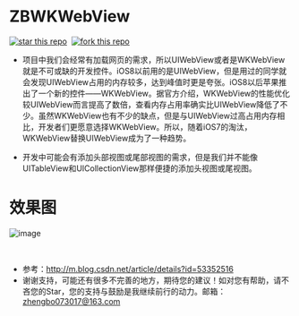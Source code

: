 # ZBWKWebView

[![star this repo](http://githubbadges.com/star.svg?user=AnswerXu&repo=ZBWKWebView&style=flat&color=bbb&background=007ecg)](https://github.com/AnswerXu/ZBWKWebView.git)&nbsp;&nbsp;[![fork this repo](http://githubbadges.com/fork.svg?user=AnswerXu&repo=ZBWKWebView&style=flat&color=bbb&background=007ecg)](https://github.com/AnswerXu/ZBWKWebView/fork)

* 项目中我们会经常有加载网页的需求，所以UIWebView或者是WKWebView就是不可或缺的开发控件。iOS8以前用的是UIWebView，但是用过的同学就会发现UIWebView占用的内存较多，达到峰值时更是夸张。iOS8以后苹果推出了一个新的控件——WKWebView。据官方介绍，WKWebView的性能优化较UIWebView而言提高了数倍，查看内存占用率确实比UIWebView降低了不少。虽然WKWebView也有不少的缺点，但是与UIWebView过高占用内存相比，开发者们更愿意选择WKWebView。所以，随着iOS7的淘汰，WKWebView替换UIWebView成为了一种趋势。

* 开发中可能会有添加头部视图或尾部视图的需求，但是我们并不能像UITableView和UICollectionView那样便捷的添加头视图或尾视图。

# 效果图
![image](https://github.com/AnswerXu/ZBWKWebView/blob/master/ReadImage/2017-03-21%2019_15_34.gif)






     
* 参考：http://m.blog.csdn.net/article/details?id=53352516
* 谢谢支持，可能还有很多不完善的地方，期待您的建议！如对您有帮助，请不吝您的Star，您的支持与鼓励是我继续前行的动力。邮箱：zhengbo073017@163.com
